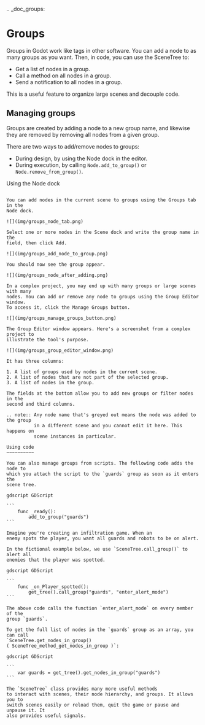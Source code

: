 .. _doc_groups:

Groups
======

Groups in Godot work like tags in other software. You can add a node to as many
groups as you want. Then, in code, you can use the SceneTree to:

- Get a list of nodes in a group.
- Call a method on all nodes in a group.
- Send a notification to all nodes in a group.

This is a useful feature to organize large scenes and decouple code.


Managing groups
---------------

Groups are created by adding a node to a new group name, and likewise they are
removed by removing all nodes from a given group.

There are two ways to add/remove nodes to groups:

- During design, by using the Node dock in the editor.
- During execution, by calling `Node.add_to_group()`
  or `Node.remove_from_group()`.


Using the Node dock
~~~~~~~~~~~~~~~~~~~

You can add nodes in the current scene to groups using the Groups tab in the
Node dock.

![](img/groups_node_tab.png)

Select one or more nodes in the Scene dock and write the group name in the
field, then click Add.

![](img/groups_add_node_to_group.png)

You should now see the group appear.

![](img/groups_node_after_adding.png)

In a complex project, you may end up with many groups or large scenes with many
nodes. You can add or remove any node to groups using the Group Editor window.
To access it, click the Manage Groups button.

![](img/groups_manage_groups_button.png)

The Group Editor window appears. Here's a screenshot from a complex project to
illustrate the tool's purpose.

![](img/groups_group_editor_window.png)

It has three columns:

1. A list of groups used by nodes in the current scene.
2. A list of nodes that are not part of the selected group.
3. A list of nodes in the group.

The fields at the bottom allow you to add new groups or filter nodes in the
second and third columns.

.. note:: Any node name that's greyed out means the node was added to the group
          in a different scene and you cannot edit it here. This happens on
          scene instances in particular.

Using code
~~~~~~~~~~

You can also manage groups from scripts. The following code adds the node to
which you attach the script to the `guards` group as soon as it enters the
scene tree.

gdscript GDScript

```
    func _ready():
        add_to_group("guards")
```

Imagine you're creating an infiltration game. When an
enemy spots the player, you want all guards and robots to be on alert.

In the fictional example below, we use `SceneTree.call_group()` to alert all
enemies that the player was spotted.

gdscript GDScript

```
    func _on_Player_spotted():
        get_tree().call_group("guards", "enter_alert_mode")
```

The above code calls the function `enter_alert_mode` on every member of the
group `guards`.

To get the full list of nodes in the `guards` group as an array, you can call
`SceneTree.get_nodes_in_group()
( SceneTree_method_get_nodes_in_group )`:

gdscript GDScript

```
    var guards = get_tree().get_nodes_in_group("guards")
```

The `SceneTree` class provides many more useful methods
to interact with scenes, their node hierarchy, and groups. It allows you to
switch scenes easily or reload them, quit the game or pause and unpause it. It
also provides useful signals.
